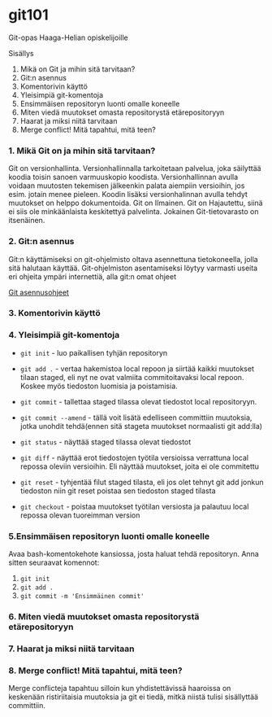 # git101
Git-opas Haaga-Helian opiskelijoille

Sisällys
1. Mikä on Git ja mihin sitä tarvitaan?
2. Git:n asennus
3. Komentorivin käyttö
4. Yleisimpiä git-komentoja
5. Ensimmäisen repositoryn luonti omalle koneelle
6. Miten viedä muutokset omasta repositorystä etärepositoryyn
7. Haarat ja miksi niitä tarvitaan
8. Merge conflict! Mitä tapahtui, mitä teen?

### 1. Mikä Git on ja mihin sitä tarvitaan?
Git on versionhallinta. Versionhallinnalla tarkoitetaan palvelua, joka säilyttää koodia toisin sanoen varmuuskopio koodista. Versionhallinnan avulla voidaan muutosten tekemisen jälkeenkin palata aiempiin versioihin, jos esim. jotain menee pieleen. Koodin lisäksi versionhalinnan avulla tehdyt muutokset on helppo dokumentoida. Git on Ilmainen. Git on Hajautettu, siinä ei siis ole minkäänlaista keskitettyä palvelinta. Jokainen Git-tietovarasto on itsenäinen.

### 2. Git:n asennus
Git:n käyttämiseksi on git-ohjelmisto oltava asennettuna tietokoneella, jolla sitä halutaan käyttää. Git-ohjelmiston asentamiseksi löytyy varmasti useita eri ohjeita ympäri internettiä, alla git:n omat ohjeet

[Git asennusohjeet](https://git-scm.com/book/en/v2/Getting-Started-Installing-Git)



### 3. Komentorivin käyttö

### 4. Yleisimpiä git-komentoja

- `git init` - luo paikallisen tyhjän repositoryn

- `git add .` - vertaa hakemistoa local repoon ja siirtää kaikki muutokset tilaan staged, eli nyt ne ovat valmiita commitoitavaksi local repoon. Koskee myös tiedoston luomisia ja poistamisia.

- `git commit` - tallettaa staged tilassa olevat tiedostot local repositoryyn.

- `git commit --amend` - tällä voit lisätä edelliseen committiin muutoksia, jotka unohdit tehdä(ennen sitä stageta muutokset normaalisti git add:lla)

- `git status` - näyttää staged tilassa olevat tiedostot

- `git diff` - näyttää erot tiedostojen työtila versioissa verrattuna local repossa oleviin versioihin. Eli näyttää muutokset, joita ei ole commitettu

- `git reset` - tyhjentää filut staged tilasta, eli jos olet tehnyt git add jonkun tiedoston niin git reset poistaa sen tiedoston staged tilasta

- `git checkout` - poistaa muutokset työtilan versiosta ja palautuu local repossa olevan tuoreimman version

### 5.Ensimmäisen repositoryn luonti omalle koneelle
Avaa bash-komentokehote kansiossa, josta haluat tehdä repositoryn. 
Anna sitten seuraavat komennot:
1. `git init`
2. `git add .`
3. `git commit -m 'Ensimmäinen commit'`

### 6. Miten viedä muutokset omasta repositorystä etärepositoryyn

### 7. Haarat ja miksi niitä tarvitaan

### 8. Merge conflict! Mitä tapahtui, mitä teen?
Merge conflicteja tapahtuu silloin kun yhdistettävissä haaroissa on keskenään ristiriitaisia muutoksia ja git ei tiedä, mitkä niistä tulisi sisällyttää committiin.